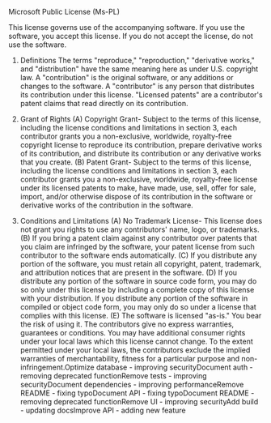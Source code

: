 Microsoft Public License (Ms-PL)

This license governs use of the accompanying software. If you use the software, you
accept this license. If you do not accept the license, do not use the software.

1. Definitions
   The terms "reproduce," "reproduction," "derivative works," and "distribution" have the
   same meaning here as under U.S. copyright law.
   A "contribution" is the original software, or any additions or changes to the software.
   A "contributor" is any person that distributes its contribution under this license.
   "Licensed patents" are a contributor's patent claims that read directly on its contribution.

2. Grant of Rights
   (A) Copyright Grant- Subject to the terms of this license, including the license conditions and limitations in section 3, each contributor grants you a non-exclusive, worldwide, royalty-free copyright license to reproduce its contribution, prepare derivative works of its contribution, and distribute its contribution or any derivative works that you create.
   (B) Patent Grant- Subject to the terms of this license, including the license conditions and limitations in section 3, each contributor grants you a non-exclusive, worldwide, royalty-free license under its licensed patents to make, have made, use, sell, offer for sale, import, and/or otherwise dispose of its contribution in the software or derivative works of the contribution in the software.

3. Conditions and Limitations
   (A) No Trademark License- This license does not grant you rights to use any contributors' name, logo, or trademarks.
   (B) If you bring a patent claim against any contributor over patents that you claim are infringed by the software, your patent license from such contributor to the software ends automatically.
   (C) If you distribute any portion of the software, you must retain all copyright, patent, trademark, and attribution notices that are present in the software.
   (D) If you distribute any portion of the software in source code form, you may do so only under this license by including a complete copy of this license with your distribution. If you distribute any portion of the software in compiled or object code form, you may only do so under a license that complies with this license.
   (E) The software is licensed "as-is." You bear the risk of using it. The contributors give no express warranties, guarantees or conditions. You may have additional consumer rights under your local laws which this license cannot change. To the extent permitted under your local laws, the contributors exclude the implied warranties of merchantability, fitness for a particular purpose and non-infringement.Optimize database - improving securityDocument auth - removing deprecated functionRemove tests - improving securityDocument dependencies - improving performanceRemove README - fixing typoDocument API - fixing typoDocument README - removing deprecated functionRemove UI - improving securityAdd build - updating docsImprove API - adding new feature